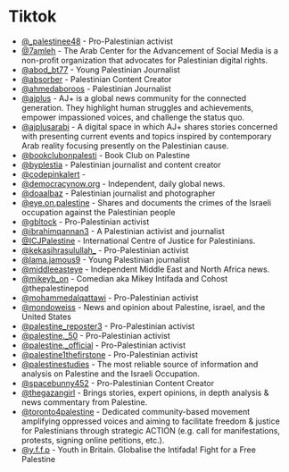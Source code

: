 # Tiktok


- [@_palestinee48](https://www.tiktok.com/@_palestinee48) - Pro-Palestinian activist
- [@7amleh](https://www.tiktok.com/@7amleh) - The Arab Center for the Advancement of Social Media is a non-profit organization that advocates for Palestinian digital rights.
- [@abod_bt77](https://www.tiktok.com/@abod_bt77) - Young Palestinian Journalist
- [@absorber](https://www.tiktok.com/@absorber) - Palestinian Content Creator
- [@ahmedaboroos](https://www.tiktok.com/@ahmedaboroos) - Palestinian Journalist
- [@ajplus](https://www.tiktok.com/@ajplus) - AJ+ is a global news community for the connected generation. They highlight human struggles and achievements, empower impassioned voices, and challenge the status quo.
- [@ajplusarabi](https://www.tiktok.com/@ajplusarabi) - A digital space in which AJ+ shares stories concerned with presenting current events and topics inspired by contemporary Arab reality focusing presently on the Palestinian cause.
- [@bookclubonpalesti](https://www.tiktok.com/@bookclubonpalesti) - Book Club on Palestine
- [@byplestia](https://www.tiktok.com/@byplestia) - Palestinian journalist and content creator
- [@codepinkalert](https://www.tiktok.com/@codepinkalert) -
- [@democracynow.org](https://www.tiktok.com/@democracynow.org) - Independent, daily global news.
- [@doaalbaz](https://www.tiktok.com/@doaalbaz) - Palestinian journalist and photographer
- [@eye.on.palestine](https://www.tiktok.com/@eyes.on.palestine) - Shares and documents the crimes of the Israeli occupation against the Palestinian people
- [@gbltock](https://www.tiktok.com/@gbltock) - Pro-Palestinian activist
- [@ibrahimqannan3](https://www.tiktok.com/@ibrahimqannan3) - A Palestinian activist and journalist
- [@ICJPalestine](https://tiktok.com/@ICJPalestine) - International Centre of Justice for Palestinians.
- [@kekasihrasulullah_](https://www.tiktok.com/@kekasihrasulullah_) - Pro-Palestinian activist
- [@lama.jamous9](https://www.tiktok.com/@lama.jamous9) - Young Palestinian journalist
- [@middleeasteye](https://www.tiktok.com/@middleeasteye) - Independent Middle East and North Africa news.
- [@mikeyb_on](https://www.tiktok.com/@mikeyb_on) - Comedian aka Mikey Intifada and Cohost @thepalestinepod
- [@mohammedalqattawi](https://www.tiktok.com/@mohammedalqattawi) - Pro-Palestinian activist
- [@mondoweiss](https://www.tiktok.com/@mondoweiss) - News and opinion about Palestine, israel, and the United States
- [@palestine_reposter3](https://www.tiktok.com/@palestine_reposter3) - Pro-Palestinian activist
- [@palestine._50](https://www.tiktok.com/@palestine._50) - Pro-Palestinian activist
- [@palestine._official](https://www.tiktok.com/@palestine._official) - Pro-Palestinian activist
- [@palestine1thefirstone](https://www.tiktok.com/@palestine1thefirstone) - Pro-Palestinian activist
- [@palestinestudies](https://www.tiktok.com/@palestinestudies) - The most reliable source of information and analysis on Palestine and the Israeli Occupation.
- [@spacebunny452](https://www.tiktok.com/@spacebunny452) - Pro-Palestinian Content Creator
- [@thegazangirl](https://www.tiktok.com/@thegazangirl) - Brings stories, expert opinions, in depth analysis & news commentary from Palestine.
- [@toronto4palestine](https://www.tiktok.com/@toronto4palestine) - Dedicated community-based movement amplifying oppressed voices and aiming to facilitate freedom & justice for Palestinians through strategic ACTION (e.g. call for manifestations, protests, signing online petitions, etc.).
- [@y.f.f.p](https://tiktok.com/@y.f.f.p) - Youth in Britain. Globalise the Intifada! Fight for a Free Palestine

